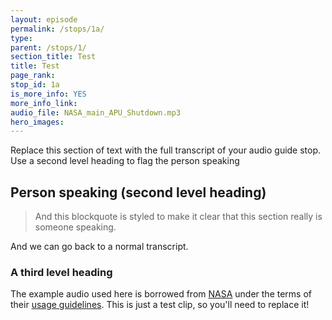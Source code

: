 ```yaml
---
layout: episode
permalink: /stops/1a/
type:
parent: /stops/1/
section_title: Test
title: Test
page_rank: 
stop_id: 1a
is_more_info: YES
more_info_link:
audio_file: NASA_main_APU_Shutdown.mp3
hero_images:
---
```


Replace this section of text with the full transcript of your audio guide stop. Use a second level heading to flag the person speaking

## Person speaking (second level heading)

> And this blockquote is styled to make it clear that this section really is someone speaking.

And we can go back to a normal transcript.

### A third level heading

The example audio used here is borrowed from [NASA](http://www.nasa.gov/connect/sounds/index.html#Discovery) under the terms of their [usage guidelines](http://www.nasa.gov/multimedia/guidelines/index.html). This is just a test clip, so you'll need to replace it!